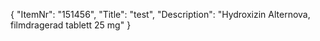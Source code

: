 {
  "ItemNr": "151456",
  "Title": "test",
  "Description": "Hydroxizin Alternova, filmdragerad tablett 25 mg"
}
